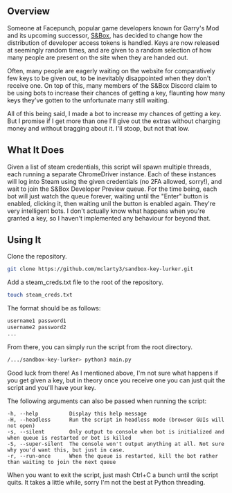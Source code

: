 ## Overview
Someone at Facepunch, popular game developers known for Garry's Mod and its upcoming successor, [S&Box](https://sbox.facepunch.com/news), has decided to change how the distribution of developer access tokens is handled. Keys are now released at seemingly random times, and are given to a random selection of how many people are present on the site when they are handed out.

Often, many people are eagerly waiting on the website for comparatively few keys to be given out, to be inevitably disappointed when they don't receive one. On top of this, many members of the S&Box Discord claim to be using bots to increase their chances of getting a key, flaunting how many keys they've gotten to the unfortunate many still waiting.

All of this being said, I made a bot to increase my chances of getting a key. But I promise if I get more than one I'll give out the extras without charging money and without bragging about it. I'll stoop, but not that low.

## What It Does
Given a list of steam credentials, this script will spawn multiple threads, each running a separate ChromeDriver instance. Each of these instances will log into Steam using the given credentials (no 2FA allowed, sorry!), and wait to join the S&Box Developer Preview queue. For the time being, each bot will just watch the queue forever, waiting until the "Enter" button is enabled, clicking it, then waiting unil the button is enabled again. They're very intelligent bots. I don't actually know what happens when you're granted a key, so I haven't implemented any behaviour for beyond that.

## Using It
Clone the repository.
```bash
git clone https://github.com/mclarty3/sandbox-key-lurker.git
```

Add a steam_creds.txt file to the root of the repository.
```bash
touch steam_creds.txt
```

The format should be as follows:
```bash
username1 password1
username2 password2
...
```

From there, you can simply run the script from the root directory.
```bash
/.../sandbox-key-lurker> python3 main.py
```

Good luck from there! As I mentioned above, I'm not sure what happens if you get given a key, but in theory once you receive one you can just quit the script and you'll have your key.

The following arguments can also be passed when running the script:
```
-h, --help          Display this help message
-H, --headless      Run the script in headless mode (browser GUIs will not open)
-s, --silent        Only output to console when bot is initialized and when queue is restarted or bot is killed
-S, --super-silent  The console won't output anything at all. Not sure why you'd want this, but just in case.
-r, --run-once      When the queue is restarted, kill the bot rather than waiting to join the next queue
```

When you want to exit the script, just mash Ctrl+C a bunch until the script quits. It takes a little while, sorry I'm not the best at Python threading.
